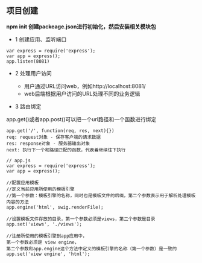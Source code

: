 ## 项目创建

**npm init 创建packeage.json进行初始化，然后安装相关模块包**

* 1 创建应用、监听端口
```
var express = require('express');
var app = express();
app.listen(8081)
```

* 2 处理用户访问

    - 用户通过URL访问web，例如http://localhost:8081/
    - web后端根据用户访问的URL处理不同的业务逻辑
    

* 3 路由绑定

 app.get()或者app.post()可以把一个url路径和一个函数进行绑定

    app.get('/', function(req, res, next){})
    req: request对象 - 保存客户端的请求数据
    res: response对象 - 服务器输出对象
    next: 执行下一个和路径匹配的函数，代表着继续往下执行


```
// app.js
var express = require('express');
var app = express();

//配置应用模板
//定义当前应用所使用的模板引擎
//第一个参数：模板引擎的名称，同时也是模板文件的后缀，第二个参数表示用于解析处理模板内容的方法
app.engine('html', swig.renderFile);

//设置模板文件存放的目录，第一个参数必须是views，第二个参数是目录
app.set('views', './views');

//注册所使用的模板引擎到app应用中，
第一个参数必须是 view engine，
第二个参数和app.engine这个方法中定义的模板引擎的名称（第一个参数）是一致的
app.set('view engine', 'html');
```



